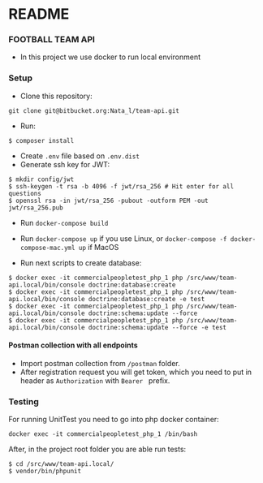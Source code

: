 # README #
### FOOTBALL TEAM API ###
* In this project we use docker to run local environment
    
### Setup ###

* Clone this repository:
```
git clone git@bitbucket.org:Nata_l/team-api.git
```

* Run:
```
$ composer install
```
* Create `.env` file based on `.env.dist`
* Generate ssh key for JWT:

```
$ mkdir config/jwt
$ ssh-keygen -t rsa -b 4096 -f jwt/rsa_256 # Hit enter for all questions
$ openssl rsa -in jwt/rsa_256 -pubout -outform PEM -out jwt/rsa_256.pub
```

* Run `docker-compose build`
* Run `docker-compose up` if you use Linux, or
`docker-compose -f docker-compose-mac.yml up` if MacOS

* Run next scripts to create database:
```
$ docker exec -it commercialpeopletest_php_1 php /src/www/team-api.local/bin/console doctrine:database:create
$ docker exec -it commercialpeopletest_php_1 php /src/www/team-api.local/bin/console doctrine:database:create -e test
$ docker exec -it commercialpeopletest_php_1 php /src/www/team-api.local/bin/console doctrine:schema:update --force
$ docker exec -it commercialpeopletest_php_1 php /src/www/team-api.local/bin/console doctrine:schema:update --force -e test
```

#### Postman collection with all endpoints ####
* Import postman collection from `/postman` folder.
* After registration request you will get token, which you need to put in header as `Authorization` with `Bearer ` prefix.

### Testing ###

For running UnitTest you need to go into php docker container:
```
docker exec -it commercialpeopletest_php_1 /bin/bash
```

After, in the project root folder you are able run tests:
```
$ cd /src/www/team-api.local/
$ vendor/bin/phpunit 
```